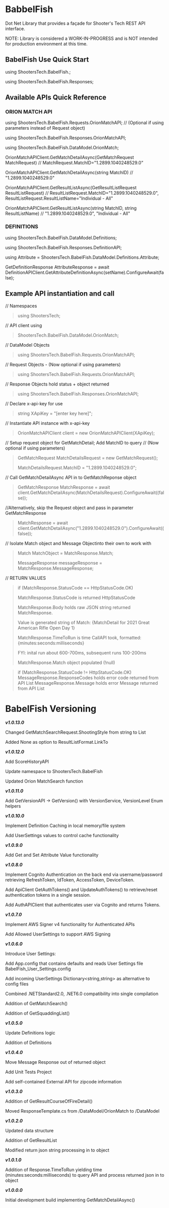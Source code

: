 # BabbelFish
Dot Net Library that provides a façade for Shooter's Tech REST API interface.

NOTE: Library is considered a WORK-IN-PROGRESS and is NOT intended for production environment at this time.


## BabelFish Use Quick Start
using ShootersTech.BabelFish.;

using ShootersTech.BabelFish.Responses;

## Available APIs Quick Reference
### ORION MATCH API
using ShootersTech.BabelFish.Requests.OrionMatchAPI; // (Optional if using parameters instead of Request object)

using ShootersTech.BabelFish.Responses.OrionMatchAPI;

using ShootersTech.BabelFish.DataModel.OrionMatch;

OrionMatchAPIClient.GetMatchDetailAsync(GetMatchRequest MatchRequest)		// MatchRequest.MatchID="1.2899.1040248529.0"

OrionMatchAPIClient.GetMatchDetailAsync(string MatchID)				// "1.2899.1040248529.0"

OrionMatchAPIClient.GetResultListAsync(GetResultListRequest ResultListRequest)	// ResultListRequest.MatchID="1.2899.1040248529.0", ResultListRequest.ResultListName="Individual - All"

OrionMatchAPIClient.GetResultListAsync(string MatchID, string ResultListName)	// "1.2899.1040248529.0", "Individual - All"

### DEFINITIONS
using ShootersTech.BabelFish.DataModel.Definitions;

using ShootersTech.BabelFish.Responses.DefinitionAPI;

using Attribute = ShootersTech.BabelFish.DataModel.Definitions.Attribute;

GetDefinitionResponse<Attribute> AttributeResponse = await DefinitionAPIClient.GetAttributeDefinitionAsync(setName).ConfigureAwait(false);

## Example API instantiation and call
// Namespaces
> using ShootersTech;

// API client using
> ShootersTech.BabelFish.DataModel.OrionMatch;

// DataModel Objects
> using ShootersTech.BabelFish.Requests.OrionMatchAPI;

// Request Objects - (Now optional if using parameters)
> using ShootersTech.BabelFish.Requests.OrionMatchAPI;

// Response Objects hold status + object returned
> using ShootersTech.BabelFish.Responses.OrionMatchAPI;

// Declare x-api-key for use
> string XApiKey = "[enter key here]";

// Instantiate API instance with x-api-key
> OrionMatchAPIClient client = new OrionMatchAPIClient(XApiKey);

// Setup request object for GetMatchDetail; Add MatchID to query
// (Now optional if using parameters)
> GetMatchRequest MatchDetailsRequest = new GetMatchRequest();
>
> MatchDetailsRequest.MatchID = "1.2899.1040248529.0";

// Call GetMatchDetailAsync API in to GetMatchReponse object
> GetMatchResponse MatchResponse = await client.GetMatchDetailAsync(MatchDetailsRequest).ConfigureAwait((false));

//Alternatively, skip the Request object and pass in parameter GetMatchResponse
> MatchResponse = await client.GetMatchDetailAsync("1.2899.1040248529.0").ConfigureAwait((false));

// Isolate Match object and Message Objectinto their own to work with
> Match MatchObject = MatchResponse.Match;
>
> MessageResponse messageResponse = MatchResponse.MessageResponse;

// RETURN VALUES
> if (MatchResponse.StatusCode == HttpStatusCode.OK)
>
> MatchResponse.StatusCode is returned HttpStatusCode
>
> MatchResponse.Body holds raw JSON string returned MatchResponse.
>
> Value is generated string of Match: {MatchDetail for 2021 Great American Rifle Open Day 1} 
>
> MatchResponse.TimeToRun is time CallAPI took, formatted: {minutes:seconds:milliseconds} 
>
> FYI: inital run about 600-700ms, subsequent runs 100-200ms 
>
> MatchResponse.Match object populated (!null)

> if (MatchResponse.StatusCode != HttpStatusCode.OK)
> MessageResponse.ResponseCodes holds error code returned from API List
> MessageResponse.Message holds error Message returned from API List

# BabelFish Versioning
*__v1.0.13.0__*

Changed GetMatchSearchRequest.ShootingStyle from string to List<string>

Added None as option to ResultListFormat.LinkTo

*__v1.0.12.0__*

Add ScoreHistoryAPI

Update namespace to ShootersTech.BabelFish

Updated Orion MatchSearch function

*__v1.0.11.0__*

Add GetVersionAPI -> GetVersion() with VersionService, VersionLevel Enum helpers

*__v1.0.10.0__*

Implement Definition Caching in local memory/file system

Add UserSettings values to control cache functionality

*__v1.0.9.0__*

Add Get and Set Attribute Value functionality

*__v1.0.8.0__*

Implement Cognito Authentication on the back end via username/password retrieving RefreshToken, IdToken, AccessToken, DeviceToken.

Add ApiClient GetAuthTokens() and UpdateAuthTokens() to retrieve/reset authentication tokens in a single session.

Add AuthAPIClient that authenticates user via Cognito and returns Tokens.

*__v1.0.7.0__*

Implement AWS Signer v4 functionality for Authenticated APIs

Add Allowed UserSettings to support AWS Signing

*__v1.0.6.0__*

Introduce User Settings: 

 Add App.config that contains defaults and reads User Settings file BabelFish_User_Settings.config

 Add incoming UserSettings Dictionary<string,string> as alternative to config files

Combined .NETStandard2.0, .NET6.0 compatibility into single compilation

Addition of GetMatchSearch()

Addition of GetSquaddingList()

*__v1.0.5.0__*

Update Definitions logic

Addition of Definitions

*__v1.0.4.0__*

Move Message Response out of returned object

Add Unit Tests Project

Add self-contained External API for zipcode information

*__v1.0.3.0__*

Addition of GetResultCourseOfFireDetail()

Moved ResponseTemplate.cs from /DataModel/OrionMatch to /DataModel

*__v1.0.2.0__*

Updated data structure

Addition of GetResultList

Modified return json string processing in to object

*__v1.0.1.0__*

Addition of Response.TimeToRun yielding time (minutes:seconds:milliseconds) to query API and process returned json in to object

*__v1.0.0.0__*

Initial development build implementing GetMatchDetailAsync()
